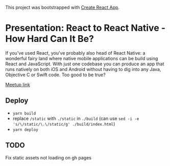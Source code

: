 This project was bootstrapped with [Create React App](https://github.com/facebookincubator/create-react-app).

# Presentation: React to React Native - How Hard Can It Be?

If you've used React, you've probably also head of React Native: a wonderful fairy land where native mobile applications can be build using React and JavaScript. With just one codebase you can produce an app that runs natively on both iOS and Android without having to dig into any Java, Objective C or Swift code. Too good to be true?

[Meetup link](https://www.meetup.com/ReactJS-Girls-London/events/245438940/)


## Deploy
- `yarn build`
- replace `/static` with `./static` in `./build` (can use `sed -i -e 's/\/static/\.\/static/g' ./build/index.html`)
- `yarn deploy`


## TODO
Fix static assets not loading on gh pages
